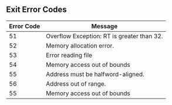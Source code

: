 ## Exit Error Codes
| Error Code  | Message      |
|-------------|--------------|
| 51          | Overflow Exception: RT is greater than 32.  |
| 52          | Memory allocation error.  |
| 53          | Error reading file  |
| 54          | Memory access out of bounds |
| 55          | Address must be halfword-aligned. |
| 56          | Address out of range. |
| 55          | Memory access out of bounds |
